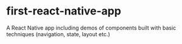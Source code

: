 # first-react-native-app
A React Native app including demos of components built with basic techniques (navigation, state, layout etc.) 
